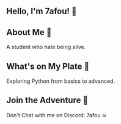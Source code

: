 ## Hello, I'm 7afou! 👋

## About Me 👀

A student who hate being alive.

## What's on My Plate 🌱

Exploring Python from basics to advanced.

## Join the Adventure 🚀

Don't Chat with me on Discord: 7afou ☠

<!---
R7afou/R7afou is a ✨ special ✨ repository because its `README.md` (this file) appears on your GitHub profile.
You can click the Preview link to take a look at your changes.
--->
